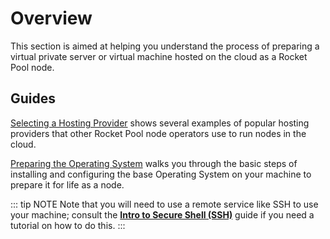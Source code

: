 # Overview

This section is aimed at helping you understand the process of preparing a virtual private server or virtual machine hosted on the cloud as a Rocket Pool node.

## Guides

[Selecting a Hosting Provider](./providers) shows several examples of popular hosting providers that other Rocket Pool node operators use to run nodes in the cloud.

[Preparing the Operating System](./os) walks you through the basic steps of installing and configuring the base Operating System on your machine to prepare it for life as a node.

::: tip NOTE
Note that you will need to use a remote service like SSH to use your machine; consult the [**Intro to Secure Shell (SSH)**](../ssh) guide if you need a tutorial on how to do this.
:::
